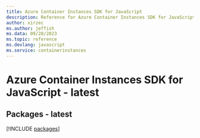 ```yaml
---
title: Azure Container Instances SDK for JavaScript
description: Reference for Azure Container Instances SDK for JavaScript
author: xirzec
ms.author: jeffish
ms.data: 09/28/2023
ms.topic: reference
ms.devlang: javascript
ms.service: containerinstances
---
```

# Azure Container Instances SDK for JavaScript - latest
## Packages - latest
[!INCLUDE [packages](container-instances-index.md)]